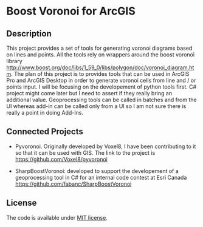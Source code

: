 # Boost Voronoi for ArcGIS

## Description

This project provides a set of tools for generating voronoi diagrams based on lines and points. All the tools rely on wrappers around the boost voronoi library http://www.boost.org/doc/libs/1_59_0/libs/polygon/doc/voronoi_diagram.htm.
The plan of this project is to provides tools that can be used in ArcGIS Pro and ArcGIS Desktop in order to generate voronoi cells from line and / or points input. I will be focusing on the developement of python tools first. C# project
might come later but I need to assert if they really bring an additional value. Geoprocessing tools can be called in batches and from the UI whereas add-in can be called only from a UI so I am not sure there is really a point in doing Add-Ins.

## Connected Projects

* Pyvoronoi. Originally developed by Voxel8, I have been contributing to it so that it can be used with GIS. The link to the project is https://github.com/Voxel8/pyvoronoi

* SharpBoostVoronoi: developed to support the developement of a geoprocessing tool in C# for an internal code contest at Esri Canada https://github.com/fabanc/SharpBoostVoronoi

## License

The code is available under [MIT license](http://opensource.org/licenses/MIT>).